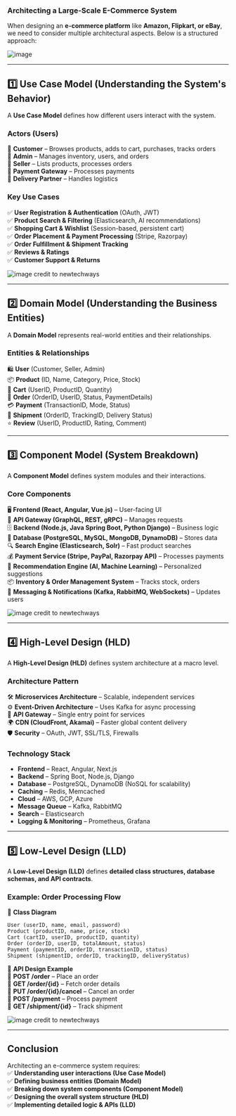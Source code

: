 ### **Architecting a Large-Scale E-Commerce System**  

When designing an **e-commerce platform** like **Amazon, Flipkart, or eBay**, we need to consider multiple architectural aspects. Below is a structured approach:  

![image](https://github.com/user-attachments/assets/6fc28740-faee-4c3c-869c-5688e1089032)


---

## **1️⃣ Use Case Model** (Understanding the System's Behavior)  
A **Use Case Model** defines how different users interact with the system.  

### **Actors (Users)**  
👤 **Customer** – Browses products, adds to cart, purchases, tracks orders  
👤 **Admin** – Manages inventory, users, and orders  
👤 **Seller** – Lists products, processes orders  
👤 **Payment Gateway** – Processes payments  
👤 **Delivery Partner** – Handles logistics  

### **Key Use Cases**  
✅ **User Registration & Authentication** (OAuth, JWT)  
✅ **Product Search & Filtering** (Elasticsearch, AI recommendations)  
✅ **Shopping Cart & Wishlist** (Session-based, persistent cart)  
✅ **Order Placement & Payment Processing** (Stripe, Razorpay)  
✅ **Order Fulfillment & Shipment Tracking**  
✅ **Reviews & Ratings**  
✅ **Customer Support & Returns**  

![image](https://github.com/user-attachments/assets/d8057c18-35a9-4679-8023-8b864b23f587)
credit to newtechways

---

## **2️⃣ Domain Model** (Understanding the Business Entities)  
A **Domain Model** represents real-world entities and their relationships.  

### **Entities & Relationships**  
🛍 **User** (Customer, Seller, Admin)  
📦 **Product** (ID, Name, Category, Price, Stock)  
🛒 **Cart** (UserID, ProductID, Quantity)  
📜 **Order** (OrderID, UserID, Status, PaymentDetails)  
💳 **Payment** (TransactionID, Mode, Status)  
🚚 **Shipment** (OrderID, TrackingID, Delivery Status)  
⭐ **Review** (UserID, ProductID, Rating, Comment)  

---

## **3️⃣ Component Model** (System Breakdown)  
A **Component Model** defines system modules and their interactions.  

### **Core Components**  
🖥 **Frontend (React, Angular, Vue.js)** – User-facing UI  
📡 **API Gateway (GraphQL, REST, gRPC)** – Manages requests  
🗄 **Backend (Node.js, Java Spring Boot, Python Django)** – Business logic  
💾 **Database (PostgreSQL, MySQL, MongoDB, DynamoDB)** – Stores data  
🔍 **Search Engine (Elasticsearch, Solr)** – Fast product searches  
💰 **Payment Service (Stripe, PayPal, Razorpay API)** – Processes payments  
🚀 **Recommendation Engine (AI, Machine Learning)** – Personalized suggestions  
📦 **Inventory & Order Management System** – Tracks stock, orders  
📡 **Messaging & Notifications (Kafka, RabbitMQ, WebSockets)** – Updates users  


![image](https://github.com/user-attachments/assets/96502807-bb43-4d4f-8508-d7d314bc616b)
credit to newtechways


---

## **4️⃣ High-Level Design (HLD)**  
A **High-Level Design (HLD)** defines system architecture at a macro level.  

### **Architecture Pattern**  
🛠 **Microservices Architecture** – Scalable, independent services  
⚙️ **Event-Driven Architecture** – Uses Kafka for async processing  
📡 **API Gateway** – Single entry point for services  
🌍 **CDN (CloudFront, Akamai)** – Faster global content delivery  
🛡 **Security** – OAuth, JWT, SSL/TLS, Firewalls  

### **Technology Stack**  
- **Frontend** – React, Angular, Next.js  
- **Backend** – Spring Boot, Node.js, Django  
- **Database** – PostgreSQL, DynamoDB (NoSQL for scalability)  
- **Caching** – Redis, Memcached  
- **Cloud** – AWS, GCP, Azure  
- **Message Queue** – Kafka, RabbitMQ  
- **Search** – Elasticsearch  
- **Logging & Monitoring** – Prometheus, Grafana  

---

## **5️⃣ Low-Level Design (LLD)**  
A **Low-Level Design (LLD)** defines **detailed class structures, database schemas, and API contracts**.  

### **Example: Order Processing Flow**  
🔹 **Class Diagram**  
```plaintext
User (userID, name, email, password)
Product (productID, name, price, stock)
Cart (cartID, userID, productID, quantity)
Order (orderID, userID, totalAmount, status)
Payment (paymentID, orderID, transactionID, status)
Shipment (shipmentID, orderID, trackingID, deliveryStatus)
```
🔹 **API Design Example**  
📌 **POST /order** – Place an order  
📌 **GET /order/{id}** – Fetch order details  
📌 **PUT /order/{id}/cancel** – Cancel an order  
📌 **POST /payment** – Process payment  
📌 **GET /shipment/{id}** – Track shipment  

![image](https://github.com/user-attachments/assets/616cefcd-ca38-4fde-85fc-07785a892158)
credit to newtechways

---

## **Conclusion**  
Architecting an e-commerce system requires:  
✅ **Understanding user interactions (Use Case Model)**  
✅ **Defining business entities (Domain Model)**  
✅ **Breaking down system components (Component Model)**  
✅ **Designing the overall system structure (HLD)**  
✅ **Implementing detailed logic & APIs (LLD)**  


